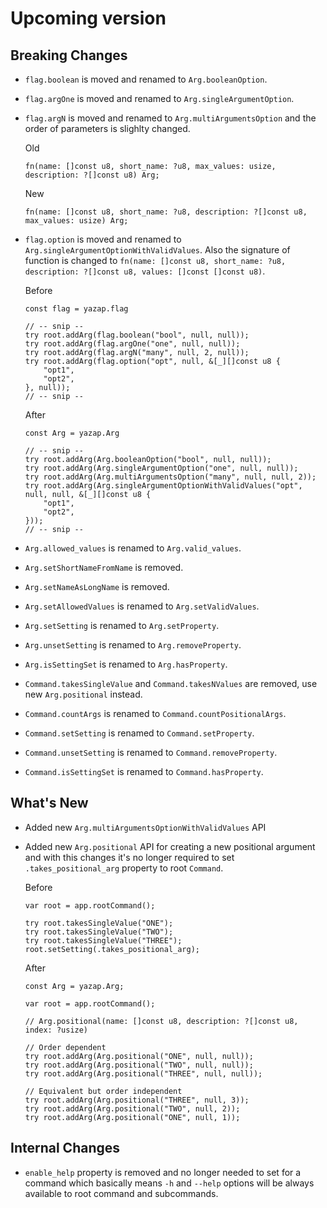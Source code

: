 # Upcoming version
## Breaking Changes
- `flag.boolean` is moved and renamed to `Arg.booleanOption`.
- `flag.argOne` is moved and renamed to `Arg.singleArgumentOption`.
- `flag.argN` is moved and renamed to `Arg.multiArgumentsOption` and the order of parameters is slighlty changed.

    Old
    ```zig
    fn(name: []const u8, short_name: ?u8, max_values: usize, description: ?[]const u8) Arg;
    ```

    New
    ```zig
    fn(name: []const u8, short_name: ?u8, description: ?[]const u8, max_values: usize) Arg;
    ```
- `flag.option` is moved and renamed to `Arg.singleArgumentOptionWithValidValues`. Also the signature of function is changed to `fn(name: []const u8, short_name: ?u8, description: ?[]const u8, values: []const []const u8)`.

    Before
    ```zig
    const flag = yazap.flag

    // -- snip --
    try root.addArg(flag.boolean("bool", null, null));
    try root.addArg(flag.argOne("one", null, null));
    try root.addArg(flag.argN("many", null, 2, null));
    try root.addArg(flag.option("opt", null, &[_][]const u8 {
        "opt1",
        "opt2",
    }, null));
    // -- snip --
    ```

    After
    ```zig
    const Arg = yazap.Arg

    // -- snip --
    try root.addArg(Arg.booleanOption("bool", null, null));
    try root.addArg(Arg.singleArgumentOption("one", null, null));
    try root.addArg(Arg.multiArgumentsOption("many", null, null, 2));
    try root.addArg(Arg.singleArgumentOptionWithValidValues("opt", null, null, &[_][]const u8 {
        "opt1",
        "opt2",
    }));
    // -- snip --
    ```
- `Arg.allowed_values` is renamed to `Arg.valid_values`.
- `Arg.setShortNameFromName` is removed.
- `Arg.setNameAsLongName` is removed.
- `Arg.setAllowedValues` is renamed to `Arg.setValidValues`.
- `Arg.setSetting` is renamed to `Arg.setProperty`.
- `Arg.unsetSetting` is renamed to `Arg.removeProperty`.
- `Arg.isSettingSet` is renamed to `Arg.hasProperty`.
- `Command.takesSingleValue` and `Command.takesNValues` are removed, use new `Arg.positional` instead.
- `Command.countArgs` is renamed to `Command.countPositionalArgs`.
- `Command.setSetting` is renamed to `Command.setProperty`.
- `Command.unsetSetting` is renamed to `Command.removeProperty`.
- `Command.isSettingSet` is renamed to `Command.hasProperty`.

## What's New
- Added new `Arg.multiArgumentsOptionWithValidValues` API
- Added new `Arg.positional` API for creating a new positional argument and with this changes it's no
longer required to set `.takes_positional_arg` property to root `Command`.

    Before
    ```zig
    var root = app.rootCommand();

    try root.takesSingleValue("ONE");
    try root.takesSingleValue("TWO");
    try root.takesSingleValue("THREE");
    root.setSetting(.takes_positional_arg);
    ```

    After
    ```zig
    const Arg = yazap.Arg;

    var root = app.rootCommand();

    // Arg.positional(name: []const u8, description: ?[]const u8, index: ?usize)
    
    // Order dependent
    try root.addArg(Arg.positional("ONE", null, null));
    try root.addArg(Arg.positional("TWO", null, null));
    try root.addArg(Arg.positional("THREE", null, null));

    // Equivalent but order independent
    try root.addArg(Arg.positional("THREE", null, 3));
    try root.addArg(Arg.positional("TWO", null, 2));
    try root.addArg(Arg.positional("ONE", null, 1));

    ```

## Internal Changes
- `enable_help` property is removed and no longer needed to set for a command
which basically means `-h` and `--help` options will be always available to root command and subcommands.
